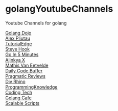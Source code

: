 # golangYoutubeChannels
Youtube Channels for golang

<a href="https://www.youtube.com/c/GolangDojo">Golang Dojo</a>
<br>
<a href="https://www.youtube.com/channel/UCI39wKG8GQnuzFPN5SM55qw">Alex Pliutau</a>
<br>
<a href="https://www.youtube.com/c/Tutorialedge">TutorialEdge</a>
<br>
<a href="https://www.youtube.com/channel/UC-R6fvU6PlxwcrZ5Ixgvk9g">Steve Hook</a>
<br>
<a href="https://www.youtube.com/channel/UC2GHqYE3fVJMncbrRd8AqcA"> Go In 5 Minutes </a>
<br>
<a href="https://www.youtube.com/channel/UCuB4FSBjofpagXnBlHQUocA"> Ajinkya X</a>
<br>
<a href="https://www.youtube.com/c/MathisVanEetvelde">Mathis Van Eetvelde</a>
<br>
<a href="https://www.youtube.com/channel/UC4VZwhJ4T42SVHy9QbZ5rKw">Daily Code Buffer</a>
<br>
<a href="https://www.youtube.com/channel/UCOw-DRfCmhOBUPMe4ltZOSA">Pragmatic Reviews</a>
<br>
<a href="https://www.youtube.com/c/DivRhino">Div Rhino</a>
<br>
<a href="https://www.youtube.com/channel/UCs6nmQViDpUw0nuIx9c_WvA"> ProgrammingKnowledge</a>
<br>
<a href="https://www.youtube.com/c/CodingTech">Coding Tech</a>
<br>
<a href="https://www.youtube.com/channel/UCq4YrlwwXwF74Z3g-VDae2w">Golang Cafe</a>
<br>
<a href="https://www.youtube.com/channel/UCljAHzX-PBxv6WrXkI2rnQw">Scalable Scripts</a>
<br>
